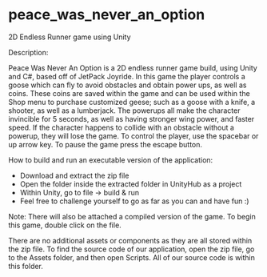 # peace_was_never_an_option
2D Endless Runner game using Unity

Description:

Peace Was Never An Option is a 2D endless runner game build, using Unity and C#,  based off of JetPack Joyride. 
In this game the player controls a goose which can fly to avoid obstacles and obtain power ups, as well as coins. 
These coins are saved within the game and can be used within the Shop menu to purchase customized geese; such as a 
goose with a knife, a shooter, as well as a lumberjack. The powerups all make the character invincible for 5 seconds, 
as well as having stronger wing power, and faster speed. If the character happens to collide with an obstacle without a powerup, 
they will lose the game. To control the player, use the spacebar or up arrow key. To pause the game press the escape button.



How to build and run an executable version of the application:
-   Download and extract the zip file
-   Open the folder inside the extracted folder in UnityHub as a project
-   Within Unity, go to file -> build & run
-   Feel free to challenge yourself to go as far as you can and have fun :)


Note: There will also be attached a compiled version of the game. To begin this game, double click on the file. 

There are no additional assets or components as they are all stored within the zip file. 
To find the source code of our application, open the zip file, go to the Assets folder, and then open Scripts. 
All of our source code is within this folder.
